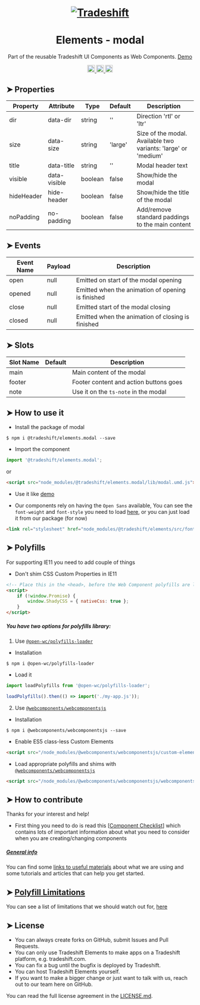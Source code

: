 <h1 align="center">
    <a href="https://tradeshift.com/">
      <img alt="Tradeshift" src="https://tradeshift.com/wp-content/themes/Tradeshift/img/brand/logo-black.png"/>
    </a>
</h1>

<h1 align="center">Elements - modal</h1>

<p align="center">
  Part of the reusable Tradeshift UI Components as Web Components.
    <a href="https://tradeshift.github.io/elements/?path=/story/ts-modal--default">
      Demo
    </a>
</p>

<p align="center">
    <a href="https://www.npmjs.com/package/@tradeshift/elements.modal">
      <img alt="NPM Version" src="https://badgen.net/npm/v/@tradeshift/elements.modal" height="20"/>
    </a>
    <a href="https://npmcharts.com/compare/@tradeshift/elements.modal?minimal=true">
		  <img alt="Downloads per month" src="https://badgen.net/npm/dm/@tradeshift/elements.modal" height="20"/>
		</a>
		<a href="https://www.npmjs.com/browse/depended/@tradeshift/elements.modal">
		  <img alt="Dependent packages" src="https://badgen.net/npm/dependents/@tradeshift/elements.modal" height="20"/>
		</a>
</p>

<style>
table {
    width:100%;
}
</style>

## ➤ Properties

| Property   | Attribute    | Type    | Default | Description                                                    |
| ---------- | ------------ | ------- | ------- | -------------------------------------------------------------- |
| dir        | data-dir     | string  | ''      | Direction 'rtl' or 'ltr'                                       |
| size       | data-size    | string  | 'large' | Size of the modal. Available two variants: 'large' or 'medium' |
| title      | data-title   | string  | ''      | Modal header text                                              |
| visible    | data-visible | boolean | false   | Show/hide the modal                                            |
| hideHeader | hide-header  | boolean | false   | Show/hide the title of the modal                               |
| noPadding  | no-padding   | boolean | false   | Add/remove standard paddings to the main content               |

## ➤ Events

| Event Name | Payload | Description                                       |
| ---------- | ------- | ------------------------------------------------- |
| open       | null    | Emitted on start of the modal opening             |
| opened     | null    | Emitted when the animation of opening is finished |
| close      | null    | Emitted start of the modal closing                |
| closed     | null    | Emitted when the animation of closing is finished |

## ➤ Slots

| Slot Name | Default | Description                            |
| --------- | ------- | -------------------------------------- |
| main      |         | Main content of the modal              |
| footer    |         | Footer content and action buttons goes |
| note      |         | Use it on the `ts-note` in the modal   |

## ➤ How to use it

- Install the package of modal

```shell
$ npm i @tradeshift/elements.modal --save
```

- Import the component

```js
import '@tradeshift/elements.modal';
```

or

```html
<script src="node_modules/@tradeshift/elements.modal/lib/modal.umd.js"></script>
```

- Use it like [demo]("https://tradeshift.github.io/elements/?path=/story/ts-modal--default")

- Our components rely on having the `Open Sans` available, You can see the `font-weight` and `font-style` you need to load [here](https://github.com/Tradeshift/elements/blob/master/packages/core/src/fonts.css), or you can just load it from our package (for now)

```html
<link rel="stylesheet" href="node_modules/@tradeshift/elements/src/fonts.css" />
```

## ➤ Polyfills

For supporting IE11 you need to add couple of things

- Don't shim CSS Custom Properties in IE11

```html
<!-- Place this in the <head>, before the Web Component polyfills are loaded -->
<script>
	if (!window.Promise) {
		window.ShadyCSS = { nativeCss: true };
	}
</script>
```

##### You have two options for polyfills library:

1. Use [`@open-wc/polyfills-loader`](https://github.com/open-wc/open-wc/tree/master/packages/polyfills-loader)

- Installation

```shell
$ npm i @open-wc/polyfills-loader
```

- Load it

```js
import loadPolyfills from '@open-wc/polyfills-loader';

loadPolyfills().then(() => import('./my-app.js'));
```

2. Use [`@webcomponents/webcomponentsjs`](https://github.com/webcomponents/polyfills/tree/master/packages/webcomponentsjs)

- Installation

```hell
$ npm i @webcomponents/webcomponentsjs --save
```

- Enable ES5 class-less Custom Elements

```html
<script src="/node_modules/@webcomponents/webcomponentsjs/custom-elements-es5-adapter.js"></script>
```

- Load appropriate polyfills and shims with [`@webcomponents/webcomponentsjs`](https://github.com/webcomponents/webcomponentsjs)

```html
<script src="/node_modules/@webcomponents/webcomponentsjs/webcomponents-loader.js" defer></script>
```

## ➤ How to contribute

Thanks for your interest and help!

- First thing you need to do is read this [[Component Checklist](https://github.com/Tradeshift/elements/wiki/Component-checklist)] which contains lots of important information about what you need to consider when you are creating/changing components

##### [General info](https://github.com/Tradeshift/elements/wiki/Useful-materials-starter)

You can find some [links to useful materials](https://github.com/Tradeshift/elements/wiki/Useful-materials-starter) about what we are using and some tutorials and articles that can help you get started.

## ➤ [Polyfill Limitations](https://github.com/Tradeshift/elements/wiki/Polyfill-Limitations)

You can see a list of limitations that we should watch out for, [here](https://github.com/Tradeshift/elements/wiki/Polyfill-Limitations)

## ➤ License

- You can always create forks on GitHub, submit Issues and Pull Requests.
- You can only use Tradeshift Elements to make apps on a Tradeshift platform, e.g. tradeshift.com.
- You can fix a bug until the bugfix is deployed by Tradeshift.
- You can host Tradeshift Elements yourself.
- If you want to make a bigger change or just want to talk with us, reach out to our team here on GitHub.

You can read the full license agreement in the [LICENSE.md](https://github.com/Tradeshift/elements/blob/master/LICENSE.md).
